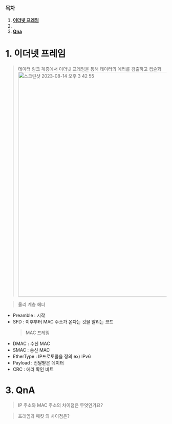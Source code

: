 ### 목차

1. [**이더넷 프레임**](#1-이더넷-프레임)
2.
3. [**Qna**](#2-qna)

# 1. 이더넷 프레임

> 데이터 링크 계층에서 이더넷 프레임을 통해 데이터의 에러를 검출하고 캡슐화
> <img width="700" alt="스크린샷 2023-08-14 오후 3 42 55" src="https://github.com/SSAFYSEOUL06CSSTUDY/06CSSTUDY/assets/108852263/94960cf2-6500-4a31-9138-c1f120300beb">

> 물리 계층 헤더

- Preamble : 시작
- SFD : 이후부터 MAC 주소가 온다는 것을 알리는 코드
  > MAC 프레임
- DMAC : 수신 MAC
- SMAC : 송신 MAC
- EtherType : IP프로토콜을 정의 ex) IPv6
- Payload : 전달받은 데이터
- CRC : 에러 확인 비트

# 3. QnA

> IP 주소와 MAC 주소의 차이점은 무엇인가요?

> 프래임과 패킷 의 차이점은?

